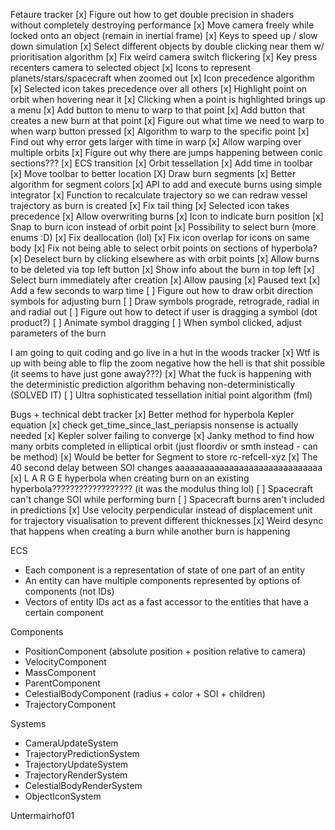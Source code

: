 Fetaure tracker
[x] Figure out how to get double precision in shaders without completely destroying performance
[x] Move camera freely while locked onto an object (remain in inertial frame)
[x] Keys to speed up / slow down simulation
[x] Select different objects by double clicking near them w/ prioritisation algorithm
[x] Fix weird camera switch flickering
[x] Key press recenters camera to selected object
[x] Icons to represent planets/stars/spacecraft when zoomed out
[x] Icon precedence algorithm
[x] Selected icon takes precedence over all others
[x] Highlight point on orbit when hovering near it
[x] Clicking when a point is highlighted brings up a menu
[x] Add button to menu to warp to that point
[x] Add button that creates a new burn at that point
[x] Figure out what time we need to warp to when warp button pressed
[x] Algorithm to warp to the specific point
[x] Find out why error gets larger with time in warp
[x] Allow warping over multiple orbits
[x] Figure out why there are jumps happening between conic sections???
[x] ECS transition
[x] Orbit tessellation
[x] Add time in toolbar
[x] Move toolbar to better location
[X] Draw burn segments
[x] Better algorithm for segment colors
[x] API to add and execute burns using simple integrator
[x] Function to recalculate trajectory so we can redraw vessel trajectory as burn is created
[x] Fix tail thing
[x] Selected icon takes precedence
[x] Allow overwriting burns
[x] Icon to indicate burn position
[x] Snap to burn icon instead of orbit point
[x] Possibility to select burn (more enums :D)
[x] Fix deallocation (lol)
[x] Fix icon overlap for icons on same body
[x] Fix not being able to select orbit points on sections of hyperbola?
[x] Deselect burn by clicking elsewhere as with orbit points
[x] Allow burns to be deleted via top left button
[x] Show info about the burn in top left
[x] Select burn immediately after creation
[x] Allow pausing
[x] Paused text
[x] Add a few seconds to warp time
[ ] Figure out how to draw orbit direction symbols for adjusting burn
[ ] Draw symbols prograde, retrograde, radial in and radial out 
[ ] Figure out how to detect if user is dragging a symbol (dot product?)
[ ] Animate symbol dragging
[ ] When symbol clicked, adjust parameters of the burn

I am going to quit coding and go live in a hut in the woods tracker
[x] Wtf is up with being able to flip the zoom negative how the hell is that shit possible (it seems to have just gone away???)
[x] What the fuck is happening with the deterministic prediction algorithm behaving non-deterministically (SOLVED IT)
[ ] Ultra sophisticated tessellation initial point algorithm (fml)

Bugs + technical debt tracker
[x] Better method for hyperbola Kepler equation
[x] check get_time_since_last_periapsis nonsense is actually needed
[x] Kepler solver failing to converge
[x] Janky method to find how many orbits completed in elliptical orbit (just floordiv or smth instead - can be method)
[x] Would be better for Segment to store rc-refcell-xyz
[x] The 40 second delay between SOI changes aaaaaaaaaaaaaaaaaaaaaaaaaaaaaa
[x] L A R G E hyperbola when creating burn on an existing hyperbola?????????????????? (it was the modulus thing lol)
[ ] Spacecraft can't change SOI while performing burn
[ ] Spacecraft burns aren't included in predictions
[x] Use velocity perpendicular instead of displacement unit for trajectory visualisation to prevent different thicknesses
[x] Weird desync that happens when creating a burn while another burn is happening

ECS
- Each component is a representation of state of one part of an entity
- An entity can have multiple components represented by options of components (not IDs)
- Vectors of entity IDs act as a fast accessor to the entities that have a certain component

Components
- PositionComponent (absolute position + position relative to camera)
- VelocityComponent
- MassComponent
- ParentComponent
- CelestialBodyComponent (radius + color + SOI + children)
- TrajectoryComponent

Systems
- CameraUpdateSystem
- TrajectoryPredictionSystem
- TrajectoryUpdateSystem
- TrajectoryRenderSystem
- CelestialBodyRenderSystem
- ObjectIconSystem

Untermairhof01